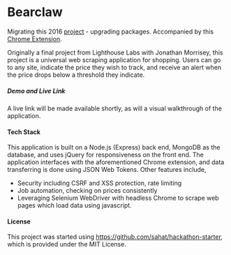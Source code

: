 Bearclaw
========

Migrating this 2016 <a href="https://github.com/grantbradshaw/snowshoe_site">project</a> - upgrading packages. Accompanied by this <a href="https://github.com/grantbradshaw/snowshoe_extension">Chrome Extension</a>.

Originally a final project from Lighthouse Labs with Jonathan Morrisey, this project is a universal web scraping application for shopping. Users can go to any site, indicate the price they wish to track, and receive an alert when the price drops below a threshold they indicate.

##### Demo and Live Link
A live link will be made available shortly, as will a visual walkthrough of the application.

#### Tech Stack
This application is built on a Node.js (Express) back end, MongoDB as the database, and uses jQuery for responsiveness on the front end. The application interfaces with the aforementioned Chrome extension, and data transferring is done using JSON Web Tokens. Other features include,
- Security including CSRF and XSS protection, rate limiting
- Job automation, checking on prices consistently
- Leveraging Selenium WebDriver with headless Chrome to scrape web pages which load data using javascript.


#### License
This project was started using https://github.com/sahat/hackathon-starter, which is provided under the MIT License.
